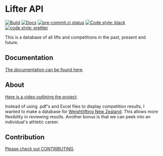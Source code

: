# Lifter API

[![Build](https://github.com/WeightliftingNZ/lifter-api/actions/workflows/main.yml/badge.svg)](https://github.com/WeightliftingNZ/lifter-api/actions/workflows/main.yml)
[![Docs](https://github.com/WeightliftingNZ/lifter-api/actions/workflows/docs.yml/badge.svg)](https://github.com/WeightliftingNZ/lifter-api/actions/workflows/docs.yml)
[![pre-commit.ci status](https://results.pre-commit.ci/badge/github/WeightliftingNZ/lifter-api/main.svg)](https://results.pre-commit.ci/latest/github/WeightliftingNZ/lifter-api/main)
[![Code style: black](https://img.shields.io/badge/code%20style-black-000000.svg)](https://github.com/psf/black)
[![code style: prettier](https://img.shields.io/badge/code_style-prettier-ff69b4.svg?style=flat-square)](https://github.com/prettier/prettier)

This is a database of all lifts and competitions in the past, present and future.

## Documentation

[The documentation can be found here](https://weightliftingnz.github.io/lifter-api).

## About

[Here is a video outlining the project](https://youtu.be/1kObqjeRs2I).

Instead of using .pdf's and Excel files to display competition results, I wanted to make a database for [Weightlifting New Zealand](https://weightlifting.nz). This allows more flexibility in reviewing results. Another bonus is that we can peek into an individual's athletic career.

## Contribution

[Please check out CONTRIBUTING](https://github.com/WeightliftingNZ/lifter-api/blob/main/CONTRIBUTING).
